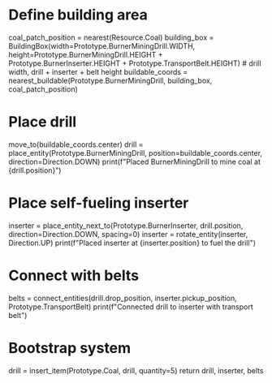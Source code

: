 # Define building area
coal_patch_position = nearest(Resource.Coal)
building_box = BuildingBox(width=Prototype.BurnerMiningDrill.WIDTH, height=Prototype.BurnerMiningDrill.HEIGHT + Prototype.BurnerInserter.HEIGHT + Prototype.TransportBelt.HEIGHT)  #  drill width, drill + inserter + belt height
buildable_coords = nearest_buildable(Prototype.BurnerMiningDrill, building_box, coal_patch_position)

# Place drill
move_to(buildable_coords.center)
drill = place_entity(Prototype.BurnerMiningDrill, 
                        position=buildable_coords.center,
                        direction=Direction.DOWN)
print(f"Placed BurnerMiningDrill to mine coal at {drill.position}")

# Place self-fueling inserter
inserter = place_entity_next_to(Prototype.BurnerInserter,
                                    drill.position,
                                    direction=Direction.DOWN,
                                    spacing=0)
inserter = rotate_entity(inserter, Direction.UP)
print(f"Placed inserter at {inserter.position} to fuel the drill")

# Connect with belts
belts = connect_entities(drill.drop_position,
                            inserter.pickup_position,
                            Prototype.TransportBelt)
print(f"Connected drill to inserter with transport belt")

# Bootstrap system
drill = insert_item(Prototype.Coal, drill, quantity=5)
return drill, inserter, belts